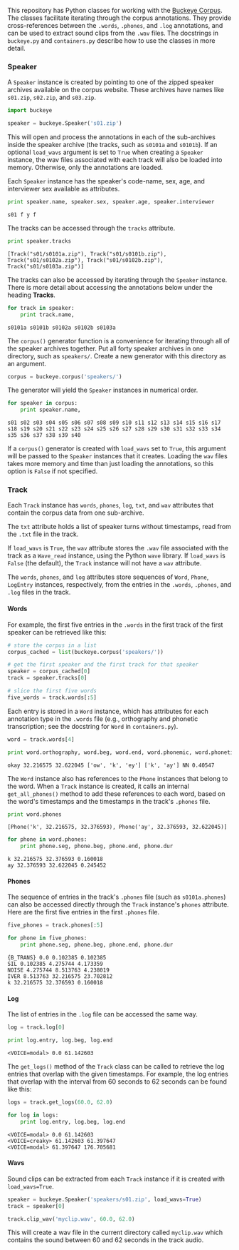 
This repository has Python classes for working with the [Buckeye
Corpus](http://buckeyecorpus.osu.edu/). The classes facilitate iterating through
the corpus annotations. They provide cross-references between the `.words`,
`.phones`, and `.log` annotations, and can be used to extract sound clips from
the `.wav` files. The docstrings in `buckeye.py` and `containers.py` describe
how to use the classes in more detail.

### Speaker

A `Speaker` instance is created by pointing to one of the zipped speaker
archives available on the corpus website. These archives have names like
`s01.zip`, `s02.zip`, and `s03.zip`.


```python
import buckeye

speaker = buckeye.Speaker('s01.zip')
```

This will open and process the annotations in each of the sub-archives inside
the speaker archive (the tracks, such as `s0101a` and `s0101b`). If an optional
`load_wavs` argument is set to `True` when creating a `Speaker` instance, the
wav files associated with each track will also be loaded into memory. Otherwise,
only the annotations are loaded.

Each `Speaker` instance has the speaker's code-name, sex, age, and interviewer
sex available as attributes.

```python
print speaker.name, speaker.sex, speaker.age, speaker.interviewer
```
```
s01 f y f
```

The tracks can be accessed through the `tracks` attribute.

```python
print speaker.tracks
```
```
[Track("s01/s0101a.zip"), Track("s01/s0101b.zip"), Track("s01/s0102a.zip"), Track("s01/s0102b.zip"), Track("s01/s0103a.zip")]
```    

The tracks can also be accessed by iterating through the `Speaker` instance.
There is more detail about accessing the annotations below under the heading
**Tracks**.

```python
for track in speaker:
    print track.name,
```
```
s0101a s0101b s0102a s0102b s0103a
```    

The `corpus()` generator function is a convenience for iterating through all of
the speaker archives together. Put all forty speaker archives in one directory,
such as `speakers/`. Create a new generator with this directory as an argument.

```python
corpus = buckeye.corpus('speakers/')
```

The generator will yield the `Speaker` instances in numerical order.

```python
for speaker in corpus:
    print speaker.name,
```
```
s01 s02 s03 s04 s05 s06 s07 s08 s09 s10 s11 s12 s13 s14 s15 s16 s17 s18 s19 s20 s21 s22 s23 s24 s25 s26 s27 s28 s29 s30 s31 s32 s33 s34 s35 s36 s37 s38 s39 s40
```    

If a `corpus()` generator is created with `load_wavs` set to `True`, this
argument will be passed to the `Speaker` instances that it creates. Loading the
`wav` files takes more memory and time than just loading the annotations, so
this option is `False` if not specified.

### Track

Each `Track` instance has `words`, `phones`, `log`, `txt`, and `wav` attributes
that contain the corpus data from one sub-archive.

The `txt` attribute holds a list of speaker turns without timestamps, read from
the `.txt` file in the track.

If `load_wavs` is `True`, the `wav` attribute stores the `.wav` file associated
with the track as a `Wave_read` instance, using the Python `wave` library. If
`load_wavs` is `False` (the default), the `Track` instance will not have a `wav`
attribute.

The `words`, `phones`, and `log` attributes store sequences of `Word`, `Phone`,
`LogEntry` instances, respectively, from the entries in the `.words`, `.phones`,
and `.log` files in the track.

#### Words

For example, the first five entries in the `.words` in the first track of the
first speaker can be retrieved like this:

```python
# store the corpus in a list
corpus_cached = list(buckeye.corpus('speakers/'))

# get the first speaker and the first track for that speaker
speaker = corpus_cached[0]
track = speaker.tracks[0]

# slice the first five words
five_words = track.words[:5]
```

Each entry is stored in a `Word` instance, which has attributes for each
annotation type in the `.words` file (e.g., orthography and phonetic
transcription; see the docstring for `Word` in `containers.py`).

```python
word = track.words[4]

print word.orthography, word.beg, word.end, word.phonemic, word.phonetic, word.pos, word.dur
```
```
okay 32.216575 32.622045 ['ow', 'k', 'ey'] ['k', 'ay'] NN 0.40547
```

The `Word` instance also has references to the `Phone` instances that belong to
the word. When a `Track` instance is created, it calls an internal
`get_all_phones()` method to add these references to each word, based on the
word's timestamps and the timestamps in the track's `.phones` file.

```python
print word.phones
```
```
[Phone('k', 32.216575, 32.376593), Phone('ay', 32.376593, 32.622045)]
```    

```python
for phone in word.phones:
    print phone.seg, phone.beg, phone.end, phone.dur
```
```
k 32.216575 32.376593 0.160018
ay 32.376593 32.622045 0.245452
```

#### Phones

The sequence of entries in the track's `.phones` file (such as `s0101a.phones`)
can also be accessed directly through the `Track` instance's `phones` attribute.
Here are the first five entries in the first `.phones` file.

```python
five_phones = track.phones[:5]

for phone in five_phones:
    print phone.seg, phone.beg, phone.end, phone.dur
```
```
{B_TRANS} 0.0 0.102385 0.102385
SIL 0.102385 4.275744 4.173359
NOISE 4.275744 8.513763 4.238019
IVER 8.513763 32.216575 23.702812
k 32.216575 32.376593 0.160018
```

#### Log

The list of entries in the `.log` file can be accessed the same way.

```python
log = track.log[0]

print log.entry, log.beg, log.end
```
```
<VOICE=modal> 0.0 61.142603
```    

The `get_logs()` method of the `Track` class can be called to retrieve the log
entries that overlap with the given timestamps. For example, the log entries
that overlap with the interval from 60 seconds to 62 seconds can be found like
this:

```python
logs = track.get_logs(60.0, 62.0)

for log in logs:
    print log.entry, log.beg, log.end
```
```
<VOICE=modal> 0.0 61.142603
<VOICE=creaky> 61.142603 61.397647
<VOICE=modal> 61.397647 176.705681
```

#### Wavs

Sound clips can be extracted from each `Track` instance if it is created with
`load_wavs=True`.

```python
speaker = buckeye.Speaker('speakers/s01.zip', load_wavs=True)
track = speaker[0]

track.clip_wav('myclip.wav', 60.0, 62.0)
```

This will create a wav file in the current directory called `myclip.wav` which
contains the sound between 60 and 62 seconds in the track audio.
